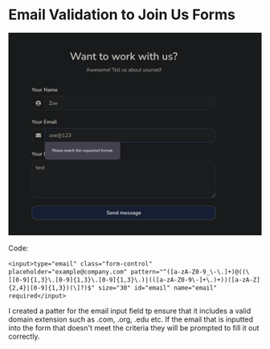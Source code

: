 # Email Validation to Join Us Forms

![Email Validation](images/Email-Validation.png)

Code:
```
<input>type="email" class="form-control" placeholder="example@company.com" pattern="^([a-zA-Z0-9_\-\.]+)@((\[[0-9]{1,3}\.[0-9]{1,3}\.[0-9]{1,3}\.)|(([a-zA-Z0-9\-]+\.)+))([a-zA-Z]{2,4}|[0-9]{1,3})(\]?)$" size="30" id="email" name="email" required</input>
```

I created a patter for the email input field tp ensure that it includes a valid domain extension such as .com, .org, .edu etc. If the email that is inputted into the form that doesn't meet the criteria they will be prompted to fill it out correctly.